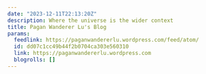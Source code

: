 ```yaml
---
date: "2023-12-11T22:13:20Z"
description: Where the universe is the wider context
title: Pagan Wanderer Lu's Blog
params:
  feedlink: https://paganwandererlu.wordpress.com/feed/atom/
  id: dd07c1cc49b44f2b0704ca303e560310
  link: https://paganwandererlu.wordpress.com
  blogrolls: []
---
```

